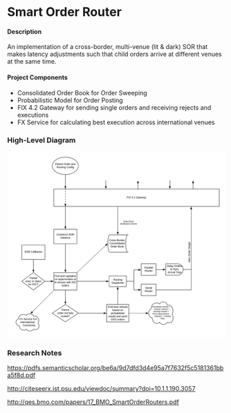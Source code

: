 # Smart Order Router

#### Description

An implementation of a cross-border, multi-venue (lit & dark) SOR that makes latency adjustments such that child orders arrive at different venues at the same time. 


#### Project Components

- Consolidated Order Book for Order Sweeping
- Probabilistic Model for Order Posting
- FIX 4.2 Gateway for sending single orders and receiving rejects and executions
- FX Service for calculating best execution across international venues

### High-Level Diagram

![Alt text](doc/sor.png?raw=true "Title")

### Research Notes

https://pdfs.semanticscholar.org/be6a/9d7dfd3d4e95a7f7632f5c5181361bba5f8d.pdf

http://citeseerx.ist.psu.edu/viewdoc/summary?doi=10.1.1.190.3057

 http://qes.bmo.com/papers/17_BMO_SmartOrderRouters.pdf
